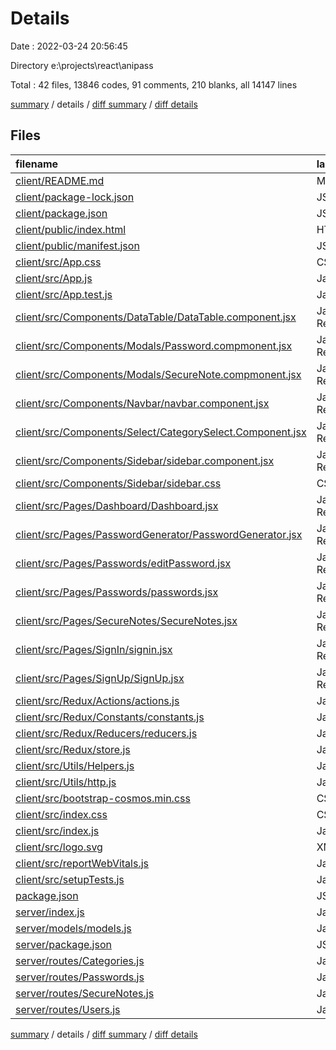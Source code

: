 # Details

Date : 2022-03-24 20:56:45

Directory e:\projects\react\anipass

Total : 42 files,  13846 codes, 91 comments, 210 blanks, all 14147 lines

[summary](results.md) / details / [diff summary](diff.md) / [diff details](diff-details.md)

## Files
| filename | language | code | comment | blank | total |
| :--- | :--- | ---: | ---: | ---: | ---: |
| [client/README.md](/client/README.md) | Markdown | 38 | 0 | 33 | 71 |
| [client/package-lock.json](/client/package-lock.json) | JSON | 11,917 | 0 | 1 | 11,918 |
| [client/package.json](/client/package.json) | JSON | 52 | 0 | 1 | 53 |
| [client/public/index.html](/client/public/index.html) | HTML | 20 | 23 | 1 | 44 |
| [client/public/manifest.json](/client/public/manifest.json) | JSON | 25 | 0 | 1 | 26 |
| [client/src/App.css](/client/src/App.css) | CSS | 33 | 0 | 6 | 39 |
| [client/src/App.js](/client/src/App.js) | JavaScript | 49 | 0 | 4 | 53 |
| [client/src/App.test.js](/client/src/App.test.js) | JavaScript | 7 | 0 | 2 | 9 |
| [client/src/Components/DataTable/DataTable.component.jsx](/client/src/Components/DataTable/DataTable.component.jsx) | JavaScript React | 15 | 0 | 2 | 17 |
| [client/src/Components/Modals/Password.compmonent.jsx](/client/src/Components/Modals/Password.compmonent.jsx) | JavaScript React | 81 | 0 | 4 | 85 |
| [client/src/Components/Modals/SecureNote.compmonent.jsx](/client/src/Components/Modals/SecureNote.compmonent.jsx) | JavaScript React | 150 | 0 | 4 | 154 |
| [client/src/Components/Navbar/navbar.component.jsx](/client/src/Components/Navbar/navbar.component.jsx) | JavaScript React | 27 | 0 | 3 | 30 |
| [client/src/Components/Select/CategorySelect.Component.jsx](/client/src/Components/Select/CategorySelect.Component.jsx) | JavaScript React | 42 | 2 | 6 | 50 |
| [client/src/Components/Sidebar/sidebar.component.jsx](/client/src/Components/Sidebar/sidebar.component.jsx) | JavaScript React | 134 | 1 | 7 | 142 |
| [client/src/Components/Sidebar/sidebar.css](/client/src/Components/Sidebar/sidebar.css) | CSS | 6 | 0 | 2 | 8 |
| [client/src/Pages/Dashboard/Dashboard.jsx](/client/src/Pages/Dashboard/Dashboard.jsx) | JavaScript React | 46 | 0 | 5 | 51 |
| [client/src/Pages/PasswordGenerator/PasswordGenerator.jsx](/client/src/Pages/PasswordGenerator/PasswordGenerator.jsx) | JavaScript React | 8 | 0 | 2 | 10 |
| [client/src/Pages/Passwords/editPassword.jsx](/client/src/Pages/Passwords/editPassword.jsx) | JavaScript React | 74 | 0 | 2 | 76 |
| [client/src/Pages/Passwords/passwords.jsx](/client/src/Pages/Passwords/passwords.jsx) | JavaScript React | 111 | 0 | 6 | 117 |
| [client/src/Pages/SecureNotes/SecureNotes.jsx](/client/src/Pages/SecureNotes/SecureNotes.jsx) | JavaScript React | 82 | 0 | 6 | 88 |
| [client/src/Pages/SignIn/signin.jsx](/client/src/Pages/SignIn/signin.jsx) | JavaScript React | 92 | 0 | 6 | 98 |
| [client/src/Pages/SignUp/SignUp.jsx](/client/src/Pages/SignUp/SignUp.jsx) | JavaScript React | 8 | 0 | 2 | 10 |
| [client/src/Redux/Actions/actions.js](/client/src/Redux/Actions/actions.js) | JavaScript | 143 | 24 | 11 | 178 |
| [client/src/Redux/Constants/constants.js](/client/src/Redux/Constants/constants.js) | JavaScript | 27 | 3 | 9 | 39 |
| [client/src/Redux/Reducers/reducers.js](/client/src/Redux/Reducers/reducers.js) | JavaScript | 110 | 3 | 11 | 124 |
| [client/src/Redux/store.js](/client/src/Redux/store.js) | JavaScript | 27 | 0 | 5 | 32 |
| [client/src/Utils/Helpers.js](/client/src/Utils/Helpers.js) | JavaScript | 0 | 0 | 1 | 1 |
| [client/src/Utils/http.js](/client/src/Utils/http.js) | JavaScript | 13 | 0 | 5 | 18 |
| [client/src/bootstrap-cosmos.min.css](/client/src/bootstrap-cosmos.min.css) | CSS | 2 | 10 | 0 | 12 |
| [client/src/index.css](/client/src/index.css) | CSS | 36 | 6 | 9 | 51 |
| [client/src/index.js](/client/src/index.js) | JavaScript | 16 | 1 | 2 | 19 |
| [client/src/logo.svg](/client/src/logo.svg) | XML | 1 | 0 | 0 | 1 |
| [client/src/reportWebVitals.js](/client/src/reportWebVitals.js) | JavaScript | 12 | 0 | 2 | 14 |
| [client/src/setupTests.js](/client/src/setupTests.js) | JavaScript | 1 | 4 | 1 | 6 |
| [package.json](/package.json) | JSON | 17 | 0 | 1 | 18 |
| [server/index.js](/server/index.js) | JavaScript | 24 | 0 | 4 | 28 |
| [server/models/models.js](/server/models/models.js) | JavaScript | 139 | 0 | 11 | 150 |
| [server/package.json](/server/package.json) | JSON | 24 | 0 | 1 | 25 |
| [server/routes/Categories.js](/server/routes/Categories.js) | JavaScript | 49 | 3 | 7 | 59 |
| [server/routes/Passwords.js](/server/routes/Passwords.js) | JavaScript | 61 | 5 | 9 | 75 |
| [server/routes/SecureNotes.js](/server/routes/SecureNotes.js) | JavaScript | 54 | 3 | 7 | 64 |
| [server/routes/Users.js](/server/routes/Users.js) | JavaScript | 73 | 3 | 8 | 84 |

[summary](results.md) / details / [diff summary](diff.md) / [diff details](diff-details.md)